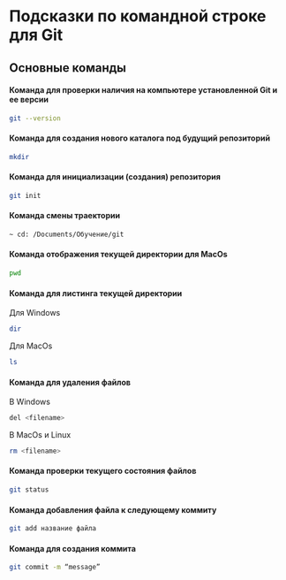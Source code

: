 # Подсказки по командной строке для Git

## Основные команды

#### Команда для проверки наличия на компьютере установленной Git и ее версии
```sh
git --version
```
#### Команда для создания нового каталога под будущий репозиторий
```sh
mkdir
```
#### Команда для инициализации (создания) репозитория

```sh
git init
```
#### Команда смены траектории
```sh
~ cd: /Documents/Обучение/git
```
#### Команда отображения текущей директории для MacOs
```sh
pwd
```
#### Команда для листинга текущей директории 
Для Windows

```sh
dir
```
Для MacOs
```sh
ls
```
#### Команда для удаления файлов 
В Windows 
```sh
del <filename>
```
В MacOs и Linux
```sh
rm <filename>
```
#### Команда проверки текущего состояния файлов 
```sh
git status
```
#### Команда добавления файла к следующему коммиту
```sh 
git add название файла
```
#### Команда для cоздания коммита
```sh
git commit -m “message”
```



